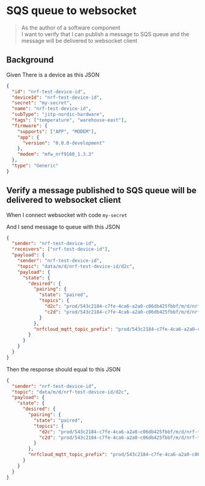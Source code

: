 # SQS queue to websocket

> As the author of a software component  
> I want to verify that I can publish a message to SQS queue and the message
> will be delivered to websocket client

## Background

Given There is a device as this JSON

```json
{
  "id": "nrf-test-device-id",
  "deviceId": "nrf-test-device-id",
  "secret": "my-secret",
  "name": "nrf-test-device-id",
  "subType": "jitp-nordic-hardware",
  "tags": ["temperature", "warehouse-east"],
  "firmware": {
    "supports": ["APP", "MODEM"],
    "app": {
      "version": "0.0.0-development"
    },
    "modem": "mfw_nrf9160_1.3.3"
  },
  "type": "Generic"
}
```

## Verify a message published to SQS queue will be delivered to websocket client

When I connect websocket with code `my-secret`

And I send message to queue with this JSON

```json
{
  "sender": "nrf-test-device-id",
  "receivers": ["nrf-test-device-id"],
  "payload": {
    "sender": "nrf-test-device-id",
    "topic": "data/m/d/nrf-test-device-id/d2c",
    "payload": {
      "state": {
        "desired": {
          "pairing": {
            "state": "paired",
            "topics": {
              "d2c": "prod/543c2184-c7fe-4ca6-a2a0-c06db425fbbf/m/d/nrf-test-device-id/d2c",
              "c2d": "prod/543c2184-c7fe-4ca6-a2a0-c06db425fbbf/m/d/nrf-test-device-id/+/r"
            }
          },
          "nrfcloud_mqtt_topic_prefix": "prod/543c2184-c7fe-4ca6-a2a0-c06db425fbbf/"
        }
      }
    }
  }
}
```

Then the response should equal to this JSON

```json
{
  "sender": "nrf-test-device-id",
  "topic": "data/m/d/nrf-test-device-id/d2c",
  "payload": {
    "state": {
      "desired": {
        "pairing": {
          "state": "paired",
          "topics": {
            "d2c": "prod/543c2184-c7fe-4ca6-a2a0-c06db425fbbf/m/d/nrf-test-device-id/d2c",
            "c2d": "prod/543c2184-c7fe-4ca6-a2a0-c06db425fbbf/m/d/nrf-test-device-id/+/r"
          }
        },
        "nrfcloud_mqtt_topic_prefix": "prod/543c2184-c7fe-4ca6-a2a0-c06db425fbbf/"
      }
    }
  }
}
```
